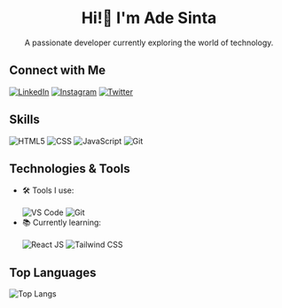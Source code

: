 <div align="center">
  <h1>Hi!👋 I'm Ade Sinta</h1>
  <p>A passionate developer currently exploring the world of technology.</p>
</div>

## Connect with Me
[![LinkedIn](https://img.shields.io/badge/LinkedIn-Connect-blue?style=for-the-badge&logo=linkedin&logoColor=white)](https://www.linkedin.com/in/adesinta/)
[![Instagram](https://img.shields.io/badge/Instagram-Follow-red?style=for-the-badge&logo=instagram&logoColor=white)](https://www.instagram.com/adesinta_/)
[![Twitter](https://img.shields.io/badge/Twitter-Follow-blue?style=for-the-badge&logo=twitter&logoColor=white)](https://twitter.com/adesintaa)

## Skills
![HTML5](https://img.shields.io/badge/HTML5-E34F26?style=for-the-badge&logo=html5&logoColor=white) 
![CSS](https://img.shields.io/badge/CSS-1572B6?style=for-the-badge&logo=css3&logoColor=white) 
![JavaScript](https://img.shields.io/badge/JavaScript-F7DF1E?style=for-the-badge&logo=javascript&logoColor=black) 
![Git](https://img.shields.io/badge/Git-F05032?style=for-the-badge&logo=git&logoColor=white) 

## Technologies & Tools
- 🛠️ Tools I use: <br/><br/>
![VS Code](https://img.shields.io/badge/VS_Code-007ACC?style=for-the-badge&logo=visual-studio-code&logoColor=white) 
![Git](https://img.shields.io/badge/Git-F05032?style=for-the-badge&logo=git&logoColor=white) 
- 📚 Currently learning: <br/><br/>
![React JS](https://img.shields.io/badge/React-61DAFB?style=for-the-badge&logo=react&logoColor=black) 
![Tailwind CSS](https://img.shields.io/badge/Tailwind_CSS-38B2AC?style=for-the-badge&logo=tailwind-css&logoColor=white)

## Top Languages
<img src="https://github-readme-stats.vercel.app/api/top-langs/?username=adesinta&layout=compact" alt="Top Langs"/>


